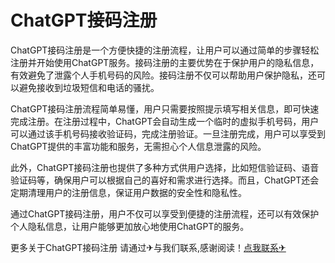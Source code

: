 # ChatGPT接码注册

ChatGPT接码注册是一个方便快捷的注册流程，让用户可以通过简单的步骤轻松注册并开始使用ChatGPT服务。接码注册的主要优势在于保护用户的隐私信息，有效避免了泄露个人手机号码的风险。接码注册不仅可以帮助用户保护隐私，还可以避免接收到垃圾短信和电话的骚扰。

ChatGPT接码注册流程简单易懂，用户只需要按照提示填写相关信息，即可快速完成注册。在注册过程中，ChatGPT会自动生成一个临时的虚拟手机号码，用户可以通过该手机号码接收验证码，完成注册验证。一旦注册完成，用户可以享受到ChatGPT提供的丰富功能和服务，无需担心个人信息泄露的风险。

此外，ChatGPT接码注册也提供了多种方式供用户选择，比如短信验证码、语音验证码等，确保用户可以根据自己的喜好和需求进行选择。而且，ChatGPT还会定期清理用户的注册信息，保证用户数据的安全性和隐私性。

通过ChatGPT接码注册，用户不仅可以享受到便捷的注册流程，还可以有效保护个人隐私信息，让用户能够更加放心地使用ChatGPT的服务。

更多关于ChatGPT接码注册 请通过✈与我们联系,感谢阅读！[点我联系✈](https://dev.G208.com)
